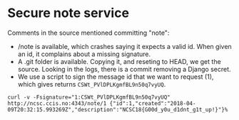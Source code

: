 # Secure note service

Comments in the source mentioned committing "note":
- /note is available, which crashes saying it expects a valid id. When given an id, it complains about a missing signature.
- A .git folder is available. Copying it, and reseting to HEAD, we get the source. Looking in the logs, there is a commit removing a Django secret.
- We use a script to sign the message id that we want to request (1), which gives returns `CSWt_PVlDPLKgmfBL9n50q7vyUQ`.

`curl -v -Fsignature="1:CSWt_PVlDPLKgmfBL9n50q7vyUQ" http://ncsc.ccis.no:4343/note/1
{"id":1,"created":"2018-04-09T20:32:15.993269Z","description":"NCSC18{G00d_y0u_d1dnt_g1t_up!}"}%`